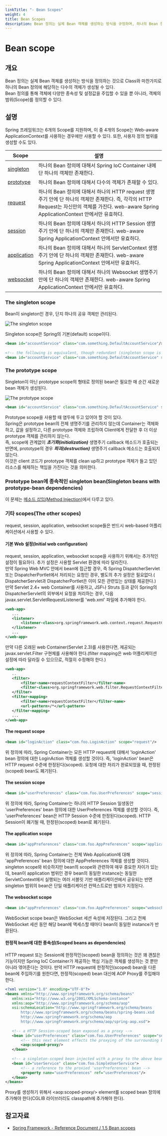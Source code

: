 ```yaml
---
linkTitle: "- Bean Scopes"
weight: 4
title: Bean Scopes
description: Bean 정의는 실제 Bean 객체를 생성하는 방식을 규정하며, 하나의 Bean 정의에서 여러 객체를 생성할 수 있다. 이를 통해 객체에 다양한 종속성 및 설정값을 주입할 수 있으며, 객체의 범위(Scope)도 정의할 수 있다.
---
```

# Bean scope

## 개요

 Bean 정의는 실제 Bean 객체를 생성하는 방식을 정의하는 것으로 Class와 마찬가지로 하나의 Bean 정의에 해당하는 다수의 객체가 생성될 수 있다.  
Bean 정의를 통해 객체에 다양한 종속성 및 설정값을 주입할 수 있을 뿐 아니라, 객체의 범위(Scope)를 정의할 수 있다.  

## 설명

 Spring 프레임워크는 6개의 Scope를 지원하며, 이 중 4개의 Scope는 Web-aware ApplicationContext를 사용하는 경우에만 사용할 수 있다. 또한, 사용자 정의 범위를 생성할 수도 있다.

| Scope | 설명 |
| --- | --- |
| [singleton](#the-singleton-scope) | 하나의 Bean 정의에 대해서 Spring IoC Container 내에 단 하나의 객체만 존재한다. |
| [prototype](#the-prototype-scope) | 하나의 Bean 정의에 대해서 다수의 객체가 존재할 수 있다. |
| [request](#the-request-scope) | 하나의 Bean 정의에 대해서 하나의 HTTP request 생명주기 안에 단 하나의 객체만 존재한다. 즉, 각각의 HTTP Request는 자신만의 객체를 가진다. web-aware Spring ApplicationContext 안에서만 유효하다. |
| [session](#the-session-scope) | 하나의 Bean 정의에 대해서 하나의 HTTP Session 생명주기 안에 단 하나의 객체만 존재한다. web-aware Spring ApplicationContext 안에서만 유효하다. |
| [application](#the-application-scope) | 하나의 Bean 정의에 대해서 하나의 ServletContext 생명주기 안에 단 하나의 객체만 존재한다. web-aware Spring ApplicationContext 안에서만 유효하다. |
| [websocket](#the-websocket-scope) | 하나의 Bean 정의에 대해서 하나의 Websocket 생명주기 안에 단 하나의 객체만 존재한다. web-aware Spring ApplicationContext 안에서만 유효하다. |


### The singleton scope

 Bean이 singleton인 경우, 단지 하나의 공유 객체만 관리된다.

 ![The singleton scope](../images/egovframework-rte-fdl-ioc_container-singleton.png)

 Singleton scope은 Spring의 기본(default) scope이다.

 ```xml
<bean id="accountService" class="com.something.DefaultAccountService"/>
 
<!-- the following is equivalent, though redundant (singleton scope is the default) -->
<bean id="accountService" class="com.something.DefaultAccountService" scope="singleton"/>
```

### The prototype scope

 Singleton이 아닌 prototype scope의 형태로 정의된 bean은 필요한 매 순간 새로운 bean 객체가 생성된다.

 ![The prototype scope](../images/egovframework-rte-fdl-ioc_container-prototype.png)

 ```xml
<bean id="accountService" class="com.something.DefaultAccountService" scope="prototype"/>
```

 Prototype scope을 사용할 때 염두에 두고 있어야 할 것이 있다.  
Spring은 prototype bean의 전체 생명주기를 관리하지 않는데 Container는 객체화하고, 값을 설정하고, 다른 prototype 객체와 조립하여 Client에게 전달한 후 더 이상 prototype 객체를 관리하지 않는다.  
즉, scope에 관계없이 ***초기화(initialization)*** 생명주기 callback 메소드가 호출되는 반면에, prototype의 경우 ***파괴(destruction)*** 생명주기 callback 메소드는 호출되지 않는다.  
이것은 client 코드가 prototype 객체를 clean up하고 prototype 객체가 들고 있던 리소스를 해제하는 책임을 가진다는 것을 의미한다.

### Prototype bean에 종속적인 singleton bean(Singleton beans with prototype-bean dependencies)

 이 문제는 [메소드 삽입(Method Injection)](./ioc-container-dependencies.md#메소드-삽입method-injection)에서 다루고 있다.

### 기타 scopes(The other scopes)

 request, session, application, websocket scope들은 반드시 web-based 어플리케이션에서 사용할 수 있다.

#### 기본 Web 설정(Initial web configuration)

 request, session, application, websocket scope을 사용하기 위해서는 추가적인 설정이 필요하다. 추가 설정은 사용할 Servlet 환경에 따라 달라진다.  
만약 Spring Web MVC 안에서 bean에 접근할 경우, 즉 Spring DispatcherServlet 또는 DispatcherPortlet에서 처리되는 요청인 경우, 별도의 추가 설정은 필요없다.( DispatcherServlet과 DispatcherPortlet은 이미 모든 관련있는 상태를 제공한다.)  
만약 Servlet 2.4+ web Container를 사용하고, JSF나 Struts 등과 같이 Spring의 DispatcherServlet의 외부에서 요청을 처리하는 경우, 다음 javax.servlet.ServletRequestListener를 'web.xml' 파일에 추가해야 한다.

 ```xml
<web-app>
    ...
    <listener>
        <listener-class>org.springframework.web.context.request.RequestContextListener</listener-class>
    </listener>
    ...
</web-app>
```

 만약 다른 오래된 web Container(Servlet 2.3)를 사용한다면, 제공되는 javax.servlet.Filter 구현체를 사용해야 한다.(filter mapping은 web 어플리케이션 설정에 따라 달라질 수 있으므로, 적절히 수정해야 한다.)

 ```xml
<web-app>
    ..
    <filter>
        <filter-name>requestContextFilter</filter-name>
        <filter-class>org.springframework.web.filter.RequestContextFilter</filter-class>
    </filter>
    <filter-mapping>
        <filter-name>requestContextFilter</filter-name>
        <url-pattern>/*</url-pattern>
    </filter-mapping>
    ...
</web-app>
```

#### The request scope

 ```xml
<bean id="loginAction" class="com.foo.LoginAction" scope="request"/>
```

 위 정의에 따라, Spring Container는 모든 HTTP request에 대해서 'loginAction' bean 정의에 대한 LoginAction 객체를 생성할 것이다. 즉, 'loginAction' bean은 HTTP request 수준에 한정된다(scoped). 요청에 대한 처리가 완료되었을 때, 한정된(scoped) bean도 폐기된다.

#### The session scope

 ```xml
<bean id="userPreferences" class="com.foo.UserPreferences" scope="session"/>
```

 위 정의에 따라, Spring Container는 하나의 HTTP Session 일생동안 'userPreferences' bean 정의에 대한 UserPreferences 객체를 생성할 것이다. 즉, 'userPreferences' bean은 HTTP Session 수준에 한정된다(scoped). HTTP Session이 폐기될 때, 한정된(scoped) bean로 폐기된다.

#### The application scope

 ```xml
<bean id="appPreferences" class="com.foo.AppPreferences" scope="application"/>
```

 위 정의에 따라, Spring Container는 전체 Web Application에 대해 'appPreferences' bean 정의에 대한 AppPreferences 객체를 생성할 것이다. singleton scope와 비슷하지만 bean의 scope와 관련하여 매우 중요한 차이가 있는데, bean이 application 범위인 경우 bean의 동일한 instance는 동일한 ServletContext에서 실행되는 여러 서블릿 기반 애플리케이션에서 공유되는 반면 singleton 범위의 bean은 단일 애플리케이션 컨텍스트로만 범위가 지정된다.

#### The websocket scope

 ```xml
<bean id="appPreferences" class="com.foo.AppPreferences" scope="websocket"/>
```

 WebSocket scope bean은 WebSocket 세션 속성에 저장된다. 그리고 전체 WebSocket 세션 동안 해당 bean에 액세스할 때마다 bean의 동일한 instance가 반환된다.

#### 한정적 bean에 대한 종속성(Scoped beans as dependencies)

 HTTP request 또는 Session에 한정적인(scoped) bean을 정의하는 것은 꽤 괜찮은 기능이지만 Spring IoC Container가 제공하는 핵심 기능은 객체를 생성하는 것 뿐만 아니라 엮어준다는 것이다. 만약 HTTP request에 한정적인(scoped) bean을 다른 bean에 주입하기를 원한다면, 한정적(scoped) bean 대신에 AOP Proxy를 주입해야 한다.

 ```xml
<?xml version="1.0" encoding="UTF-8"?>
<beans xmlns="http://www.springframework.org/schema/beans"
    xmlns:xsi="http://www.w3.org/2001/XMLSchema-instance"
    xmlns:aop="http://www.springframework.org/schema/aop"
    xsi:schemaLocation="http://www.springframework.org/schema/beans
        http://www.springframework.org/schema/beans/spring-beans.xsd
        http://www.springframework.org/schema/aop
        http://www.springframework.org/schema/aop/spring-aop.xsd">
 
    <!-- a HTTP Session-scoped bean exposed as a proxy -->
    <bean id="userPreferences" class="com.foo.UserPreferences" scope="session">
        <!-- this next element effects the proxying of the surrounding bean -->
        <aop:scoped-proxy/>
    </bean>
 
    <!-- a singleton-scoped bean injected with a proxy to the above bean -->
    <bean id="userService" class="com.foo.SimpleUserService">
        <!-- a reference to the proxied 'userPreferences' bean -->
        <property name="userPreferences" ref="userPreferences"/>
    </bean>
</beans>
```

 Proxy를 생성하기 위해서 &lt;aop:scoped-proxy/&gt; element를 scoped bean 정의에 추가해야 한다(CGLIB 라이브러리도 classpath에 추가해야 한다).

## 참고자료

*   [Spring Framework - Reference Document / 1.5 Bean scopes](https://docs.spring.io/spring-framework/docs/5.3.27/reference/html/core.html#beans-factory-scopes)